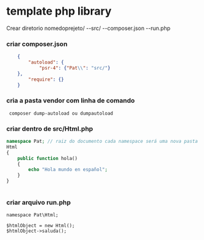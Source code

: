 # template php library

Crear diretorio 
nomedoprejeto/
--src/
--composer.json
--run.php


### criar composer.json 
```json
    {
        "autoload": {
            "psr-4": {"Pat\\": "src/"}
    },
        "require": {}	
    }
```
### cria a pasta vendor com linha de comando
```bach
 composer dump-autoload ou dumpautoload
```
### criar dentro de src/Html.php
```php
namespace Pat; // raiz do documento cada namespace será uma nova pasta
Html
{
    public function hola()
    {
        echo "Hola mundo en español";
    }
}
    
```
### criar arquivo run.php

```
namespace Pat\Html;

$htmlObject = new Html();
$htmlObject->saluda();     

 ```